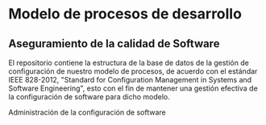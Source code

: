 # Modelo de procesos de desarrollo

## Aseguramiento de la calidad de Software

El repositorio contiene la estructura de la base de datos de la gestión de configuración de nuestro modelo de procesos, de acuerdo con el estándar IEEE 828-2012, "Standard for Configuration Management in Systems and Software Engineering", esto con el fin de mantener una gestión efectiva de la configuración de software para dicho modelo.

Administración de la configuración de software


